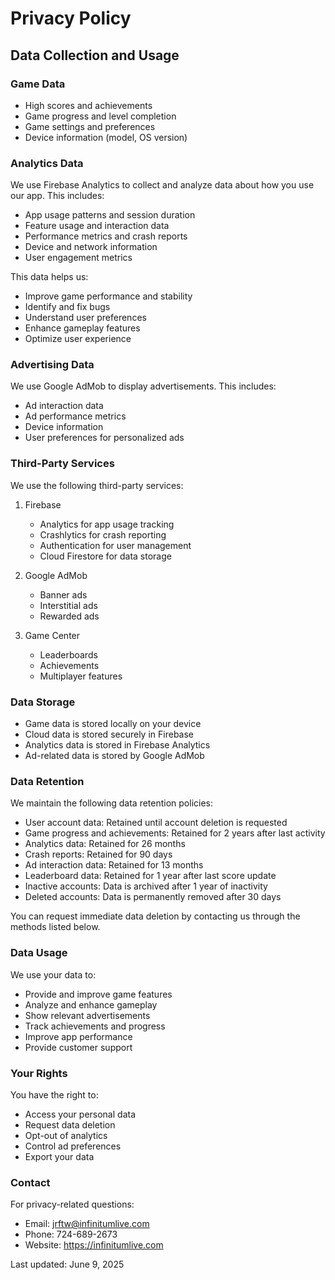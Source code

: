 # Privacy Policy

## Data Collection and Usage

### Game Data
- High scores and achievements
- Game progress and level completion
- Game settings and preferences
- Device information (model, OS version)

### Analytics Data
We use Firebase Analytics to collect and analyze data about how you use our app. This includes:
- App usage patterns and session duration
- Feature usage and interaction data
- Performance metrics and crash reports
- Device and network information
- User engagement metrics

This data helps us:
- Improve game performance and stability
- Identify and fix bugs
- Understand user preferences
- Enhance gameplay features
- Optimize user experience

### Advertising Data
We use Google AdMob to display advertisements. This includes:
- Ad interaction data
- Ad performance metrics
- Device information
- User preferences for personalized ads

### Third-Party Services
We use the following third-party services:
1. Firebase
   - Analytics for app usage tracking
   - Crashlytics for crash reporting
   - Authentication for user management
   - Cloud Firestore for data storage

2. Google AdMob
   - Banner ads
   - Interstitial ads
   - Rewarded ads

3. Game Center
   - Leaderboards
   - Achievements
   - Multiplayer features

### Data Storage
- Game data is stored locally on your device
- Cloud data is stored securely in Firebase
- Analytics data is stored in Firebase Analytics
- Ad-related data is stored by Google AdMob

### Data Retention
We maintain the following data retention policies:
- User account data: Retained until account deletion is requested
- Game progress and achievements: Retained for 2 years after last activity
- Analytics data: Retained for 26 months
- Crash reports: Retained for 90 days
- Ad interaction data: Retained for 13 months
- Leaderboard data: Retained for 1 year after last score update
- Inactive accounts: Data is archived after 1 year of inactivity
- Deleted accounts: Data is permanently removed after 30 days

You can request immediate data deletion by contacting us through the methods listed below.

### Data Usage
We use your data to:
- Provide and improve game features
- Analyze and enhance gameplay
- Show relevant advertisements
- Track achievements and progress
- Improve app performance
- Provide customer support

### Your Rights
You have the right to:
- Access your personal data
- Request data deletion
- Opt-out of analytics
- Control ad preferences
- Export your data

### Contact
For privacy-related questions:
- Email: jrftw@infinitumlive.com
- Phone: 724-689-2673
- Website: https://infinitumlive.com

Last updated: June 9, 2025 